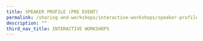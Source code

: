 ```yaml
---
title: SPEAKER PROFILE (PRE EVENT)
permalink: /sharing-and-workshops/interactive-workshops/speaker-profile/
description: ""
third_nav_title: INTERACTIVE WORKSHOPS
---
```

